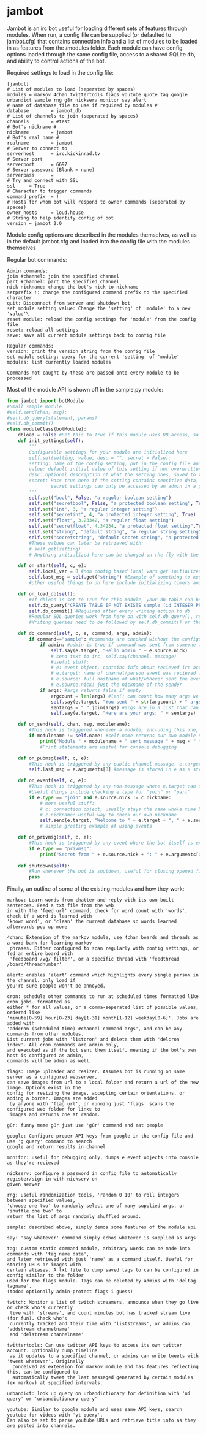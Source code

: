 # jambot

Jambot is an irc bot useful for loading different sets of features through modules. When run, a config file can be supplied (or defaulted to jambot.cfg) that contains connection info and a list of modules to be loaded in as features from the /modules folder. Each module can have config options loaded through the same config file, access to a shared SQLite db, and ability to control actions of the bot. 

Required settings to load in the config file:

	[jambot]
	# List of modules to load (seperated by spaces)
	modules = markov 4chan twittertools flags youtube quote tag google urbandict sample rng g8r nickserv monitor say alert
	# Name of database file to use if required by modules #
	database        = jambot.db
	# List of channels to join (seperated by spaces)
	channels        = #test
	# Bot's nickname #
	nickname        = jambot
	# Bot's real name #
	realname        = jambot
	# Server to connect to
	serverhost      = irc.kickinrad.tv
	# Server port
	serverport      = 6697
	# Server password (Blank = none)
	serverpass      =
	# Try and connect with SSL
	ssl     = True
	# Character to trigger commands
	command_prefix  = !
	# Hosts for whom bot will respond to owner commands (seperated by spaces)
	owner_hosts     = loud.house
	# String to help identify config of bot
	version = jambot 2.0

Module config options are described in the modules themselves, as well as in the default jambot.cfg and loaded into the config file with the modules themselves

Regular bot commands:

	Admin commands:
	join #channel: join the specified channel
	part #channel: part the specified channel
	nick nickname: change the bot's nick to nickname
	setprefix !: change the configured command prefix to the specified character
	quit: Disconnect from server and shutdown bot
	set module setting value: Change the 'setting' of 'module' to a new 'value'\
	reset module: reload the config settings for 'module' from the config file
	reset: reload all settings
	save: save all current module settings back to config file

	Regular commands:
	version: print the version string from the config file
	set module setting: query for the current 'setting' of 'module'
	modules: list currently loaded modules

	Commands not caught by these are passed onto every module to be processed

Most of the module API is shown off in the sample.py module:
```python
from jambot import botModule
#Small sample module
#self.send(chan, msg):
#self.db_query(statement, params)
#self.db_commit()
class moduleClass(botModule):
	dbload = False #Set this to True if this module uses DB access, so it only gets created/loaded when needed
	def init_settings(self):
		'''
		Configurable settings for your module are initialized here
		self.set(setting, value, desc = "", secret = False):
		setting: name of the config setting, put in the config file and changed with set command
		value: default initial value of this setting if not overwritten with the loaded config
		desc: optional description of what the setting does, saved to the config file as well
		secret: Pass true here if the setting contains sensitive data, such as an API key or password
				secret settings can only be accessed by an admin in a private message
		'''
		self.set("bool", False, "a regular boolean setting")
		self.set("secretbool", False, "a protected boolean setting", True)
		self.set("int", 3, "a regular integer setting")
		self.set("secretint", 4, "a protected integer setting", True)
		self.set("float", 3.23342, "a regular float setting")
		self.set("secretfloat", 4.34234, "a protected float setting",True)
		self.set("string", "default string", "a regular string setting")
		self.set("secretstring", "default secret string", "a protected string setting", True)
		#These values can later be retrieved with:
		# self.get(setting)
		# Anything initialized here can be changed on the fly with the main bot's 'set' command

	def on_start(self, c, e):
		self.local_var = 0 #non config based local vars get initialized on start
		self.last_msg = self.get("string") #Example of something to keep track of, initialized with configred setting if wanted
		#other useful things to do here include initializing timers and threads

	def on_load_db(self):
		#If dbload is set to True for this module, your db table can be created here
		self.db_query("CREATE TABLE IF NOT EXISTS sample (id INTEGER PRIMARY KEY ASC, name text UNIQUE NOT NULL, value INTEGER DEFAULT 0)")
		self.db_commit() #Required after every writing action to db
		#Regular SQL queries work from here on with self.db_query(), returns results in a list
		#Writing queries need to be followed by self.db_commit() or they won't be saved

	def do_command(self, c, e, command, args, admin):
		if command=="sample": #commands are checked without the configured prefix
			if admin: #admin is true if command was sent from someone with a host configured as admin
				self.say(e.target, "Hello admin " + e.source.nick)
				# send text to irc, self.say(channel, message)
				#useful stuff:
				# e: event object, contains info about recieved irc activity, monitor module is useful for debugging these
				# e.target: name of channel/person event was recieved from
				# e.source: full hostname of what/whoever sent the event
				# e.source.nick: just the nickname of the sender
			if args: #args returns false if empty
				argcount = len(args) #len() can count how many args we got
				self.say(e.target, "You sent " + str(argcount) + " args")
				sentargs = " ".join(args) #args are in a list that can be joined into a string if needed
				self.say(e.target, "Here are your args: " + sentargs)

	def on_send(self, chan, msg, modulename):
		#This hook is triggered whenever a module, including this one, uses self.send()
		if modulename != self.name: #self.name returns our own module name
			print("Module " + modulename + " sent message " + msg + " to channel " + chan)
			#Print statements are useful for console debugging

	def on_pubmsg(self, c, e):
		#This hook is triggered by any public channel message, e.target can be expected to be a public channel
		self.last_msg = e.arguments[0] #message is stored in e as a string in the first element of the arguments list (not sure why the extra array)

	def on_event(self, c, e):
		#This hook is triggered by any non-message where e.target can still be expected as a channel
		#Useful things include checking e.type for "join" or "part"
		if e.type == "join" and e.source.nick != c.nickname:
			# more useful stuff:
			# c: connection object, usually stays the same whole time bot is connected, contains info about... our connection
			# c.nickname: useful way to check our own nickname
			self.send(e.target, "Welcome to " + e.target + ", " + e.source.nick + "!")
			# simple greeting example of using events

	def on_privmsg(self, c, e):
		#This hook is triggered by any event where the bot itself is expected to be e.target (pings, privmsgs)
		if e.type == "privmsg":
			print("Secret from " + e.source.nick + ": " + e.arguments[0])
			
	def shutdown(self):
		#Run whenever the bot is shutdown, useful for closing opened files if needed (db is handled by main bot already)
		pass
```
Finally, an outline of some of the existing modules and how they work:

	markov: Learn words from chatter and reply with its own built sentences. Feed a txt file from the web 
	in with the 'feed url' command, check for word count with 'words', check if a word is learned with 
	'known word', or 'clean' the current database so words learned afterwords pop up more

	4chan: Extension of the markov module, use 4chan boards and threads as a word bank for learning markov
	 phrases. Either configured to scan regularly with config settings, or fed an entire board with 
	 'feedboard /vg/ filter', or a specific thread with 'feedthread /board/threadnumber'

	alert: enables 'alert' command which highlights every single person in the channel. only load if 
	you're sure people won't be annoyed.

	cron: schedule other commands to run at scheduled times formatted like cron jobs. formatted as 
	either * for all values, or a comma-seperated list of possible values, ordered like 
	'minute[0-59] hour[0-23] day[1-31] month[1-12] weekday[0-6]'. Jobs are added with 
	'addcron (scheduled time) #channel command args', and can be any commands from other modules. 
	List current jobs with 'listcron' and delete them with 'delcron index'. All cron commands are admin only, 
	and executed as if the bot sent them itself, meaning if the bot's own host is configured as admin, 
	commands will be admin as well.

	flags: Image uploader and resizer. Assumes bot is running on same server as a configured webserver, 
	can save images from url to a local folder and return a url of the new image. Options exist in the 
	config for resizing the image, accepting certain orientations, or adding a border. Images are added
	 by anyone with 'flag url', or running just 'flags' scans the configured web folder for links to 
	 images and returns one at random.

	g8r: funny meme g8r just use 'g8r' command and eat people

	google: Configure proper API keys from google in the config file and use 'g query' command to search 
	google and return results in channel

	monitor: useful for debugging only, dumps e event objects into console as they're recieved

	nickserv: configure a password in config file to automatically register/sign in with nickserv on 
	given server

	rng: useful randomization tools, 'random 0 10' to roll integers between specified values, 
	'choose one two' to randomly select one of many supplied args, or 'shuffle one two' to 
	return the list of args randomly shuffled around.

	sample: described above, simply demos some features of the module api

	say: 'say whatever' command simply echos whatever is supplied as args

	tag: custom static command module, arbitrary words can be made into commands with 'tag name data', 
	and later retrieved with just 'name' as a command itself. Useful for storing URLs or images with 
	certain aliases. A txt file to dump saved tags to can be configured in config similar to the folder 
	used for the flags module. Tags can be deleted by admins with 'deltag tagname'. 
	(todo: optionally admin-protect flags i guess)

	twitch: Monitor a list of twitch streamers, announce when they go live or check who's currently
	 live with 'streams', and count minutes bot has tracked stream live (for fun). Check who's 
	 currently tracked and their time with 'liststreams', or admins can 'addstream channelname' 
	 and 'delstream channelname'

	twittertools: Can use twitter API keys to access its own twitter account. Optionally dump timeline
	 as it updates to a specified channel, or admins can write tweets with 'tweet whatever'. Originally
	  conceived as extension for markov module and has features reflecting this, can be configured to 
	  automatically tweet the last messaged generated by certain modules (ex markov) at specified intervals.

	urbandict: look up query on urbandictionary for definition with 'ud query' or 'urbandictionary query'

	youtube: Similar to google module and uses same API keys, search youtube for videos with 'yt query'. 
	Can also be set to parse youtube URLs and retrieve title info as they are pasted into channels.
